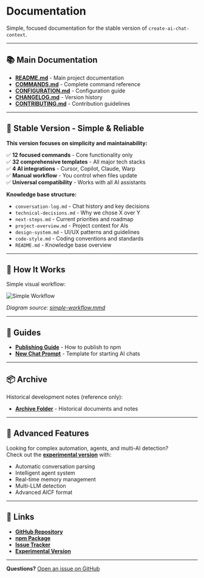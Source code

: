 # Documentation

Simple, focused documentation for the stable version of `create-ai-chat-context`.

---

## 📚 Main Documentation

- **[README.md](../README.md)** - Main project documentation
- **[COMMANDS.md](../COMMANDS.md)** - Complete command reference  
- **[CONFIGURATION.md](../CONFIGURATION.md)** - Configuration guide
- **[CHANGELOG.md](../CHANGELOG.md)** - Version history
- **[CONTRIBUTING.md](../CONTRIBUTING.md)** - Contribution guidelines

---

## 🎯 Stable Version - Simple & Reliable

**This version focuses on simplicity and maintainability:**

✅ **12 focused commands** - Core functionality only  
✅ **32 comprehensive templates** - All major tech stacks  
✅ **4 AI integrations** - Cursor, Copilot, Claude, Warp  
✅ **Manual workflow** - You control when files update  
✅ **Universal compatibility** - Works with all AI assistants  

**Knowledge base structure:**

- `conversation-log.md` - Chat history and key decisions
- `technical-decisions.md` - Why we chose X over Y  
- `next-steps.md` - Current priorities and roadmap
- `project-overview.md` - Project context for AIs
- `design-system.md` - UI/UX patterns and guidelines
- `code-style.md` - Coding conventions and standards
- `README.md` - Knowledge base overview

---

## 🎨 How It Works

Simple visual workflow:

![Simple Workflow](./simple-workflow.png)

*Diagram source: [simple-workflow.mmd](./simple-workflow.mmd)*

---

## 📖 Guides

- **[Publishing Guide](./guides/PUBLISH_GUIDE.md)** - How to publish to npm
- **[New Chat Prompt](./guides/NEW_CHAT_PROMPT.md)** - Template for starting AI chats

---

## 📦 Archive

Historical development notes (reference only):

- **[Archive Folder](./archive/)** - Historical documents and notes

---

## 🔬 Advanced Features

Looking for complex automation, agents, and multi-AI detection?  
Check out the **[experimental version](https://github.com/Vaeshkar/create-ai-chat-context-experimental)** with:

- Automatic conversation parsing
- Intelligent agent system  
- Real-time memory management
- Multi-LLM detection
- Advanced AICF format

---

## 🔗 Links

- **[GitHub Repository](https://github.com/Vaeshkar/create-ai-chat-context)**
- **[npm Package](https://www.npmjs.com/package/create-ai-chat-context)**
- **[Issue Tracker](https://github.com/Vaeshkar/create-ai-chat-context/issues)**
- **[Experimental Version](https://github.com/Vaeshkar/create-ai-chat-context-experimental)**

---

**Questions?** [Open an issue on GitHub](https://github.com/Vaeshkar/create-ai-chat-context/issues)
